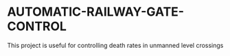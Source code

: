 # AUTOMATIC-RAILWAY-GATE-CONTROL
 This project is useful for controlling death rates in unmanned level crossings
